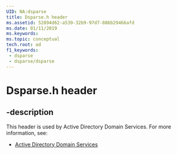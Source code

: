 ```yaml
---
UID: NA:dsparse
title: Dsparse.h header
ms.assetid: 52894d62-a539-32b9-97d7-886b29466afd
ms.date: 01/11/2019
ms.keywords: 
ms.topic: conceptual
tech.root: ad
f1_keywords:
 - dsparse
 - dsparse/dsparse
---
```


# Dsparse.h header


## -description

This header is used by Active Directory Domain Services. For more information, see:

- [Active Directory Domain Services](../_ad/index.md)

